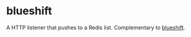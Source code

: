 # blueshift
A HTTP listener that pushes to a Redis list. Complementary to [blueshift](https://github.com/andrew-sledge/blueshift).
